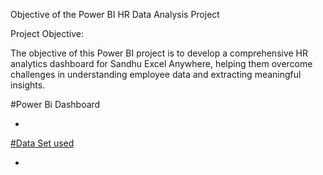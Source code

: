 Objective of the Power BI HR Data Analysis Project

Project Objective:

The objective of this Power BI project is to develop a comprehensive HR analytics dashboard for Sandhu Excel Anywhere, helping them overcome challenges in understanding employee data and extracting meaningful insights.


#Power Bi Dashboard
 - <a href="https://github.com/yuvayash2631/Data-Analysis-Dashboard/blob/main/POWER%20BI%20PROJECT%20(HR%20DASHBOARD).pbix">

#Data Set used
 - <a href="https://github.com/yuvayash2631/Data-Analysis-Dashboard/blob/main/Employee%20Sample%20Data.xlsx">
